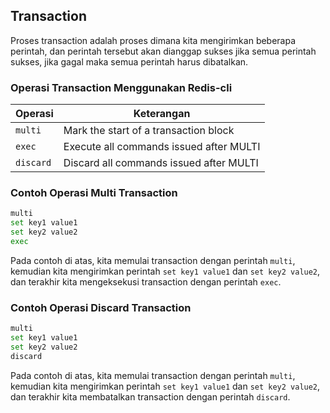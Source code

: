 ## Transaction

<p>
Proses transaction adalah proses dimana kita mengirimkan beberapa perintah, dan perintah tersebut akan dianggap 
sukses jika semua perintah sukses, jika gagal maka semua perintah harus dibatalkan.
</p>

### Operasi Transaction Menggunakan Redis-cli

| Operasi   | Keterangan                              |
|-----------|-----------------------------------------|
| `multi`   | Mark the start of a transaction block   |
| `exec`    | Execute all commands issued after MULTI |
| `discard` | Discard all commands issued after MULTI |

### Contoh Operasi Multi Transaction

```bash
multi
set key1 value1
set key2 value2
exec
```

Pada contoh di atas, kita memulai transaction dengan perintah `multi`, kemudian kita mengirimkan
perintah `set key1 value1` dan `set key2 value2`, dan terakhir kita mengeksekusi transaction dengan perintah `exec`.

### Contoh Operasi Discard Transaction

```bash
multi
set key1 value1
set key2 value2
discard
```

Pada contoh di atas, kita memulai transaction dengan perintah `multi`, kemudian kita mengirimkan
perintah `set key1 value1` dan `set key2 value2`, dan terakhir kita membatalkan transaction dengan perintah `discard`.